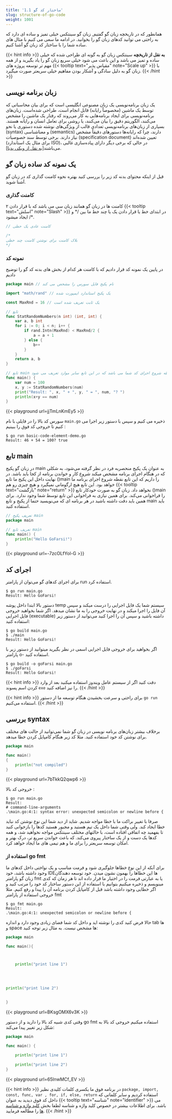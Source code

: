 ```yaml
---
title: '1.1 ساختار کد گو'
slug: structure-of-go-code
weight: 1001
---
```


همانطور که در تاریخچه زبان گو گفتیم, زبان گو سینتکس خیلی تمیز و ساده ای دارد که به راحتی می توانید کدهای زبان گو را بخوانید. در ادامه ما سعی می کنیم با مثال های ساده شما را با ساختار کد زبان گو آشنا کنیم.

{{< hint info >}}
**به نقل از تاریخچه**
سینتکس زبان گو به گونه ای طراحی شده که خیلی ساده و تمیز می باشد و این باعث می شود خیلی سریع زبان گو را یاد بگیرید و از همه مهم تر توسعه پروژه های {{< tooltip text="مقیاس پذیر" note="Scale up" >}} با زبان گو به دلیل سادگی و آشکار بودن مفاهیم خیلی سریعتر صورت میگیرد.
{{< /hint >}}


## زبان برنامه نویسی

یک زبان برنامه‌نویسی یک زبان مصنوعی انگلیسی است که برای بیان محاسباتی که توسط یک ماشین (مخصوصاً رایانه) قابل انجام است، طراحی شده‌است. زبان‌های برنامه‌نویسی برای ایجاد برنامه‌هایی به کار می‌روند که رفتار یک ماشین را مشخص می‌کنند، الگوریتم دقیق را بیان می‌کنند، یا روشی برای تعامل انسان و رایانه هستند. بسیاری از زبان‌های برنامه‌نویسی تعدادی قالب از ویژگی‌های نوشته شده دستوری یا نحو (syntax) و معناشناسی (semantics) دارند، چرا که رایانه‌ها دستورهای دقیقاً مشخص نیاز دارند. برخی توسط سند خصوصیات (specification document) تعیین شده‌اند (برای مثال یک استاندارد ISO)، در حالی که برخی دیگر دارای پیاده‌سازی غالبی می‌باشند[[به نقل از ویکی پدیا](https://fa.wikipedia.org/wiki/%D8%B2%D8%A8%D8%A7%D9%86_%D8%A8%D8%B1%D9%86%D8%A7%D9%85%D9%87%E2%80%8C%D9%86%D9%88%DB%8C%D8%B3%DB%8C)]. 


## یک نمونه کد ساده زبان گو

قبل از اینکه محتوای بدنه کد زیر را بررسی کنید بهتره نحوه کامنت گذاری کد در زبان گو آشنا شوید.

### کامنت گذاری
کامنت ها در زبان گو همانند زبان سی می باشد که با قرار دادن ۲ {{< tooltip text="اسلش" note="Slash" >}} در ابتدای خط یا قرار دادن یک یا چند خط ما بین  /\* و \*/ ایجاد میشود.

```go
// کامنت عادی یک خطی

/*
بلاک کامنت برای نوشتن کامنت چند خطی
*/
```

### نمونه کد

در پایین یک نمونه کد قرار دادیم که با کامنت هر کدام از بخش های بدنه کد گو را توضیح دادیم

```go
package main // نام پکیج فایل سورس را مشخص می کند

import "math/rand" // یک پکیج استاندارد ایمپورت شده

const MaxRnd = 16 // یک ثابت تعریف شده است

// تابع
func StatRandomNumbers(n int) (int, int) {
	var a, b int
	for i := 0; i < n; i++ {
		if rand.Intn(MaxRnd) < MaxRnd/2 {
			a = a + 1
		} else {
			b++
		}
	}
	return a, b
}

// تابع main اولین نقطه شروع اجرای کد شما می باشد که در این تابع سایر موارد تعریف می شود.
func main() {
	var num = 100
	x, y := StatRandomNumbers(num)
	print("Result: ", x, " + ", y, " = ", num, "? ")
	println(x+y == num)
}
```
{{< playground url=jjTmLnKmEy5 >}}

سورس کد بالا را در فایلی با نام `main.go` ذخیره می کنیم و سپس با دستور زیر اجرا می کنیم تا خروجی کد فوق را ببینیم :

```shell
$ go run basic-code-element-demo.go
Result: 46 + 54 = 100? true
```

## تابع main

در زبان گو پکیج main به عنوان یک پکیج منحصربه فرد در نظر گرفته می‌شود، به شکلی که در هنگام اجرای برنامه مشخص میکند شروع کار و خواندن برنامه از کجا باید باشد. در نهایت داخل این پکیج ما تابع ()main را داریم که این تابع نقطه شروع اجرای برنامه ما خواهد بود. این تابع هیچ ارگومانی نمیگیرد و هیچ چیزی رو هم {{< tooltip text="بازگشت" note="return" >}} نخواهد داد. زبان گو به صورت خودکار تابع ()main را فراخوانی می‌کند. برای همین نیازی به فراخوانی این تابع توسط شما وجود ندارد. برای همین باید دقت داشته باشید در هر برنامه ای که می‌نویسید حتما از پکیج و تابع main باید استفاده کنید.

```go
// تعریف پکیج main
package main 

// تعریف تابع main
func main() {
	println("Hello GoFarsi!")
}
```
{{< playground url=-7zcOLfYol-G >}}

## اجرای کد

برای اجرای کدهای گو می‌توان از پارامتر run استفاده کرد.

```shell
$ go run main.go
Result: Hello GoFarsi!
```


دستور بالا ابتدا داخل پوشه temp سیستم شما یک فایل اجرایی را درست میکند و سپس آن فایل را اجرا میکند و در نهایت خروجی را به ما نشان میدهد. اگر شما بخواهید خروجی فایل اجرایی (executable) داشته باشید و سپس آن را اجرا کنید می‌توانید از دستور زیر استفاده کنید:

```shell
$ go build main.go
$ ./main
Result: Hello GoFarsi!
```

اگر بخواهید برای خروجی فایل اجرایی اسمی در نظر بگیرید میتوانید از دستور زیر با پارامتر o- استفاده کنید.

```shell
$ go build -o goFarsi main.go
$ ./goFarsi
Result: Hello GoFarsi!
```

{{< hint info >}}
دقت کنید اگر از سیستم عامل ویندوز استفاده میکنید بعد از وارد کردن اسم پسوند `exe` را نیز اضافه کنید.
{{< /hint >}}

{{< hint info >}}
برای راحتی و سرعت بخشیدن هنگام توسعه ما از دستور `go run` استفاده می‌کنیم.
{{< /hint >}}

## بررسی syntax 

برخلاف بیشتر زبان‌های برنامه نویسی در زبان گو شما نمی‌توانید از حالت های مختلف برای نوشتن کد خود استفاده کنید. مثلا کد زیر هنگام کامپایل کردن خطا میدهد.

```go
package main 

func main()
{
	println("not compiled")
}
```
{{< playground url=7bTkkQ2qwp6 >}}

خروجی کد بالا :
```shell
$ go run main.go
Result: 
# command-line-arguments
.\main.go:4:1: syntax error: unexpected semicolon or newline before {
```

صرفا با تغییر براکت ما با خطا مواجه شدیم. شاید از دید شما این نوع نوشتن کد نباید خطا ایجاد کند. ولی وقتی شما داخل یک تیم هستید و مجبور هستید کدها را بازخوانی کنید تا بفهمید چه اتفاقی افتاده است، با حالتهای مختلف سینتکس مواجه نخواهید شد، و همه کدها یک دست و از یک ساختار پیروی می‌کند. که باعث خواندن سریع تر، درک بهتر و امکان توسعه سریعتر را برای ما و هم تیمی های ما ایجاد خواهد کرد.

### استفاده از go fmt

برای آنکه از این نوع خطاها جلوگیری شود و فرمت مناسب و یک نواختی داخل کدهای ما وجود داشته باشد، خود IDEها این خطاها را بهمون نشون میدن. خود توسعه دهندگان زبان گو پارامتر fmt یا به عبارتی فرمت را در اختیار ما قرار داده اند تا هر زمان که کدی مینویسم و ذخیره میکنیم بتوانیم با استفاده از این دستور ساختار کد خود را مرتب کنید و اگر خطایی وجود داشته باشد قبل از کامپایل کردن برنامه آن را پیدا و رفع کنیم. مثلا خروجی استفاده از پارامتر fmt 

```shell
$ go fmt main.go
Result: 
.\main.go:4:1: unexpected semicolon or newline before {
```

حالا فرض کنید کدی را نوشته اید و داخل کد شما فضای زیادی وجود دارد و اندازه tab ها و space ها مشخص نیست. به مثال زیر توجه کنید:

```go
package main 

func main(){



	println("print line 1")
	
	
	
	
println("print line 2")
	
	
}
```
{{< playground url=BKsgOMX6v3K >}}

وقتی کدی شبیه کد بالا را دارید و از دستور go fmt استفاده میکنیم خروجی کد بالا به شکل زیر تغییر پیدا می‌کند:

```go
package main 

func main() {

	println("print line 1")
	
	println("print line 2")
}
```
{{< playground url=65lnwMCf_EV >}}

{{< hint info >}}
در برنامه فوق ما یکسری کلمات کلیدی نظیر `package, import, const, func, var , for, if, else, return` استفاده کردیم و سایر کلماتی که داخل کد فوق دیدید به عنوان {{< tooltip text="شناسه" note="identifier" >}}  می باشد. برای اطلاعات بیشتر در خصوص کلید واژه و شناسه لطفا بخش [کلید واژه و شناسه ها](https://book.gofarsi.ir/chapter-1/go-built-in-keywords-identifiers/) را مطالعه فرمایید. 
{{< /hint >}}


